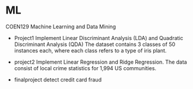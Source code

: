 # ML
COEN129 Machine Learning and Data Mining

- Project1 
  Implement Linear Discriminant Analysis (LDA) and Quadratic Discriminant Analysis (QDA)
  The dataset contains 3 classes of 50 instances each, where each class refers to a type of iris plant.
  
- project2 
  Implement Linear Regression and Ridge Regression.
  The data consist of local crime statistics for 1,994 US communities.
  
- finalproject
  detect credit card fraud
